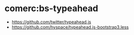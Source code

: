 comerc:bs-typeahead
===================

* https://github.com/twitter/typeahead.js
* https://github.com/hyspace/typeahead.js-bootstrap3.less
